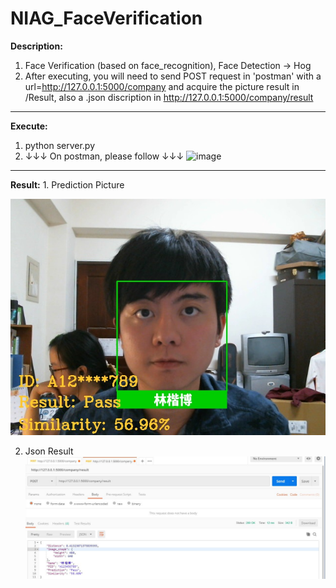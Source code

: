 # NIAG_FaceVerification

**Description:** 
1. Face Verification (based on face_recognition), Face Detection -> Hog
2. After executing, you will need to send POST request in 'postman' with a url=http://127.0.0.1:5000/company and acquire the picture result in /Result, also a .json discription in http://127.0.0.1:5000/company/result

---

**Execute:**
1. python server.py
2. ↓↓↓ On postman, please follow ↓↓↓
![image](https://github.com/KBLin1996/NIAG_FaceVerification-Local/blob/master/Request.jpg)

---

**Result:** 1. Prediction Picture

![image](https://github.com/KBLin1996/NIAG_FaceVerification/blob/master/Result/A123456789.jpg)

2. Json Result
![image](https://github.com/KBLin1996/NIAG_FaceVerification/blob/master/Json_result.jpg)
